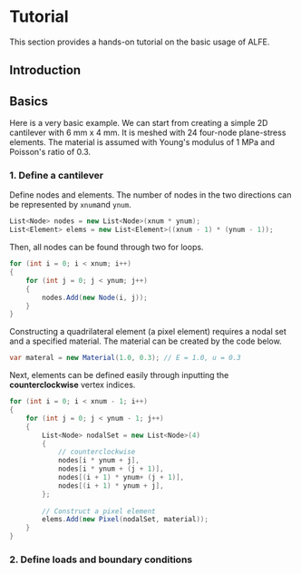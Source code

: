 # Tutorial

This section provides a hands-on tutorial on the basic usage of ALFE.

## Introduction

## Basics

Here is a very basic example. We can start from creating a simple 2D cantilever with 6 mm x 4 mm. It is meshed with 24 four-node plane-stress elements. The material is assumed with Young's modulus of 1 MPa and Poisson's ratio of 0.3.

### 1. Define a cantilever

Define nodes and elements. The number of nodes in the two directions can be represented by `xnum`and `ynum`.

```csharp
List<Node> nodes = new List<Node>(xnum * ynum);
List<Element> elems = new List<Element>((xnum - 1) * (ynum - 1));
```

Then, all nodes can be found through two for loops.

```csharp
for (int i = 0; i < xnum; i++)
{
    for (int j = 0; j < ynum; j++)
    {
        nodes.Add(new Node(i, j));
    }
}
```

Constructing a quadrilateral element \(a pixel element\) requires a nodal set and a specified material. The material can be created by the code below.

```csharp
var materal = new Material(1.0, 0.3); // E = 1.0, u = 0.3
```

Next, elements can be defined easily through inputting the **counterclockwise** vertex indices.

```csharp
for (int i = 0; i < xnum - 1; i++)
{
    for (int j = 0; j < ynum - 1; j++)
    {
        List<Node> nodalSet = new List<Node>(4)
        {
            // counterclockwise
            nodes[i * ynum + j],
            nodes[i * ynum + (j + 1)],
            nodes[(i + 1) * ynum+ (j + 1)],
            nodes[(i + 1) * ynum + j],
        };
        
        // Construct a pixel element
        elems.Add(new Pixel(nodalSet, material));
    }
}
```

### 2. Define loads and boundary conditions



